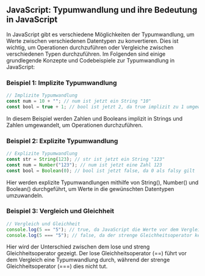 ## JavaScript: Typumwandlung und ihre Bedeutung in JavaScript

In JavaScript gibt es verschiedene Möglichkeiten der Typumwandlung, um Werte zwischen verschiedenen Datentypen zu konvertieren. Dies ist wichtig, um Operationen durchzuführen oder Vergleiche zwischen verschiedenen Typen durchzuführen. Im Folgenden sind einige grundlegende Konzepte und Codebeispiele zur Typumwandlung in JavaScript:

### Beispiel 1: Implizite Typumwandlung

```javascript
// Implizite Typumwandlung
const num = 10 + ""; // num ist jetzt ein String "10"
const bool = true + 1; // bool ist jetzt 2, da true implizit zu 1 umgewandelt wird
```

In diesem Beispiel werden Zahlen und Booleans implizit in Strings und Zahlen umgewandelt, um Operationen durchzuführen.

### Beispiel 2: Explizite Typumwandlung

```javascript
// Explizite Typumwandlung
const str = String(123); // str ist jetzt ein String "123"
const num = Number("123"); // num ist jetzt eine Zahl 123
const bool = Boolean(0); // bool ist jetzt false, da 0 als falsy gilt
```

Hier werden explizite Typumwandlungen mithilfe von String(), Number() und Boolean() durchgeführt, um Werte in die gewünschten Datentypen umzuwandeln.

### Beispiel 3: Vergleich und Gleichheit

```javascript
// Vergleich und Gleichheit
console.log(5 == "5"); // true, da JavaScript die Werte vor dem Vergleich umwandelt
console.log(5 === "5"); // false, da der strenge Gleichheitsoperator keine Typumwandlung durchführt
```

Hier wird der Unterschied zwischen dem lose und streng Gleichheitsoperator gezeigt. Der lose Gleichheitsoperator (==) führt vor dem Vergleich eine Typumwandlung durch, während der strenge Gleichheitsoperator (===) dies nicht tut.